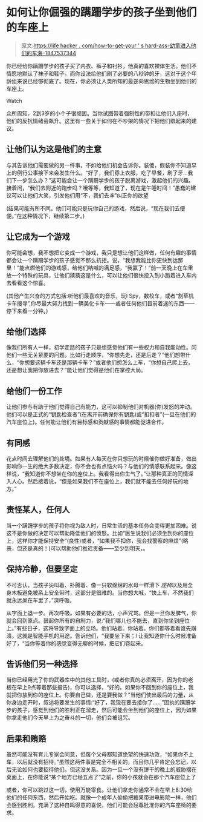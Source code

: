 # 如何让你倔强的蹒跚学步的孩子坐到他们的车座上

> 原文:[https://life hacker . com/how-to-get-your ' s hard-ass-幼童进入他们的车海-1847537344](https://lifehacker.com/how-to-get-your-stubborn-ass-toddler-into-their-car-sea-1847537344)

你已经给你蹒跚学步的孩子买了内衣、裤子和衬衫，他真的喜欢裸体生活。他们不情愿地默认了袜子和鞋子，而你设法给他们刷了必要的八秒钟的牙，这对于这个年龄组来说已经够彻底了。现在，你必须让人类所知的最逆向思维的生物坐到他们的车座上。

Watch

众所周知，2到3岁的小个子很顽固。当你试图带着强制性的带扣让他们入座时，他们的反抗情绪会飙升。这里有一些关于如何在不吵架的情况下把他们绑起来的建议。

## 让他们认为这是他们的主意

与其告诉他们需要做的另一件事，不如给他们机会告诉你。装傻，假装你不知道早上的例行公事接下来会发生什么。“好了，我们穿上衣服，吃了早餐，刷了牙...我们下一步怎么办？”这可能会让一个蹒跚学步的孩子脱离游戏，激起他们的兴趣。接着问，“我们去附近的跑步吗？哦等等，我知道了，现在是午睡时间！”愚蠢的建议可以让他们大笑，引发他们用“不，我们去*车*”纠正你的欲望

(结果可能有所不同。他们可能只是玩你自己的游戏，然后说，“现在我们去便便。”在这种情况下，继续第二步。)

## 让它成为一个游戏

你可能会想，我不想把它变成一个游戏，我只是想让他们这样做，任何有趣的事情都会让一个蹒跚学步的孩子感觉不那么抗拒。说，“我想我能比你更快到达那里！”能点燃他们的游戏感，给他们呐喊的满足感，“我赢了！”前一天晚上在车里放一个特殊的玩具，让他们猜猜这是什么，可以让他们很快投入到小跑着进入车内去看看这个惊喜。

(其他产生兴奋的方式包括:听他们最喜欢的音乐，玩I Spy，数校车，或者“割草机卡车搜寻”,你尽最大努力找到一辆美化卡车——或者任何他们目前着迷的东西——停下来看一分钟。)

## 给他们选择

像我们所有人一样，初学走路的孩子只是想感觉他们有一些权力和自我能动性。问他们一些无关紧要的问题，比如行走顺序，“你想先走，还是后走？”他们想带什么，“你想要这辆卡车还是那辆卡车？”或者他们想怎么上车，“你想自己爬上去，还是想让我把你放进去？”能让他们觉得是他们在掌控大局。

## 给他们一份工作

让他们参与有助于他们觉得自己有能力，这可以抑制他们对机器(你)发怒的冲动。他们可以是正式的“钥匙检查者”(在离开前确保你有钥匙)或“扣扣者”(一旦在他们的汽车座位上)。任何能让他们有目标感和贡献感的事情都能促进合作。

## 有同感

花点时间去理解他们的处境。如果有人每天在你只想玩的时候催你做好准备，做出影响你一生的绝大多数决定，你不会也有点恼火吗？与他们的情感联系起来。像这样说，“我知道你不想坐在你的座位上。我看得出你生气了。”让那种真正的同情深入人心。然后接着说，“但是如果我们不在座位上，我们就不能去任何好玩的地方。”

## 责怪某人，任何人

当一个蹒跚学步的孩子将你视为敌人时，日常生活的基本任务会变得更加困难。说这不是你做的决定可以帮助降低他们的愤怒。比如“医生说我们必须坐到你的座位上，这样你才能保持安全”(良性)或者，“如果我不扣你，我会找警察的麻烦”(略恶，但还是真的！)可以帮助他们推迟责备——至少到明天，。

## 保持冷静，但要坚定

不可否认，当孩子尖叫着、扑腾着、像一只软绵绵的水母一样滑下 *座椅*以及用全身木板避免被系上安全带时，这部分是很难的。当你想大喊，“快上车，不然我们就永远呆在车里了，”深呼吸。

从字面上退一步。再次呼吸。如果有必要的话，小声咒骂。但是一旦你发脾气，你就会回到原点。鼓起你所有的自制力，说:“我们哪儿也不能去，直到你坐到座位上。”有些日子，这将导致字面上的立场。他们站着。你站着。你们都等着看谁先崩溃。这就是智能手机的用途。告诉他们，“我要坐下来；l 让我知道你什么时候准备好了，“当你等着你的感觉变得无聊的时候，把它们卷起来。

## 告诉他们另一种选择

当你已经用光了你的武器库中的其他工具时，(或者你真的必须离开，因为你的老板在早上9点等着那些报告)，你可以选择，“好的。如果你不回到你的座位上，我就把你放到你的座位上。你要自己做，还是要我做？”当他们使出最后的力量，从你身边走开时，叙述将要发生的事情:“好了，我现在要去接你了……”固执的蹒跚学步的孩子，感觉到他们的胜利正在溜走，然后可能会坐到他们的座位上，因为如果你拿走他们今天早上为之奋斗的一切，他们会被诅咒。

## 后果和贿赂

虽然可能没有育儿专家会同意，但每个父母都知道绝望的快速功效，“如果你不上车，以后就没有招待。”虽然这两件事是完全不相关的，而且你几乎肯定会忘记，以后无论如何也要招待他们，但这没关系。因为一旦一个没有饼干的晚上的威胁摆在桌面上，在你能说“某个地方已经五点了”之前，你的小孩就会在那个汽车座位上了

或者，你可以跳过这一切，使用万能零食。让他们拿走你通常不会在早上8:30给他们的任何东西，然后开始吃。就像一个成年人偷偷把糖果带进电影院一样，他们会感到胜利。充满了这种自鸣得意的喜悦，他们可能会屈尊批准你的汽车座椅的要求。